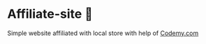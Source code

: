 # Affiliate-site :money_mouth_face:                                                                                                                        
Simple website affiliated with local store
 with help of <a href="http://johnelder.com/">Codemy.com</a>
